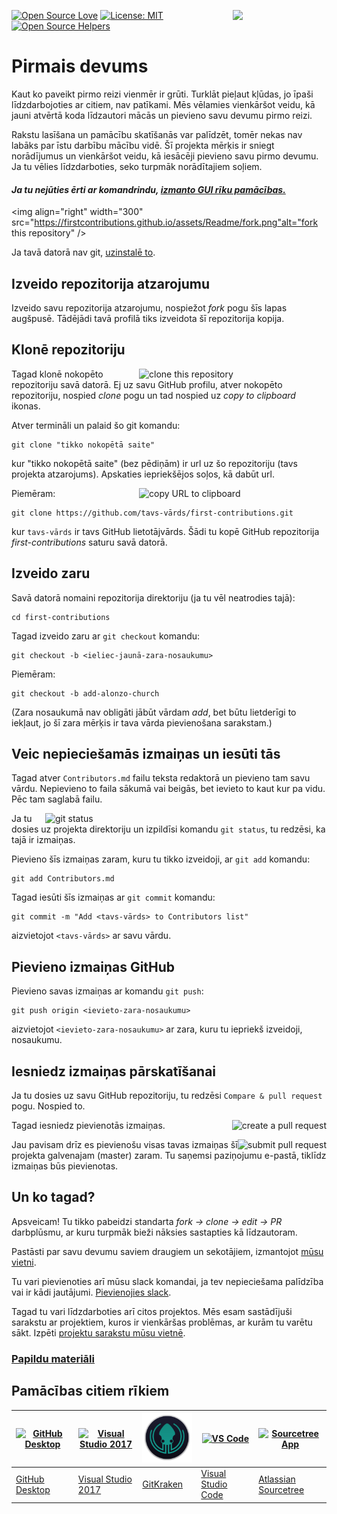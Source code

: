 [![Open Source Love](https://badges.frapsoft.com/os/v1/open-source.svg?v=103)](https://github.com/ellerbrock/open-source-badges/)
[<img align="right" width="150" src="https://firstcontributions.github.io/assets/Readme/join-slack-team.png">](https://join.slack.com/t/firstcontributors/shared_invite/enQtNjkxNzQwNzA2MTMwLTVhMWJjNjg2ODRlNWZhNjIzYjgwNDIyZWYwZjhjYTQ4OTBjMWM0MmFhZDUxNzBiYzczMGNiYzcxNjkzZDZlMDM)
[![License: MIT](https://img.shields.io/badge/License-MIT-green.svg)](https://opensource.org/licenses/MIT)
[![Open Source Helpers](https://www.codetriage.com/roshanjossey/first-contributions/badges/users.svg)](https://www.codetriage.com/roshanjossey/first-contributions)


# Pirmais devums

Kaut ko paveikt pirmo reizi vienmēr ir grūti. Turklāt pieļaut kļūdas, jo īpaši līdzdarbojoties ar citiem, nav patīkami. Mēs vēlamies vienkāršot veidu, kā jauni atvērtā koda līdzautori mācās un pievieno savu devumu pirmo reizi.

Rakstu lasīšana un pamācību skatīšanās var palīdzēt, tomēr nekas nav labāks par īstu darbību mācību vidē. Šī projekta mērķis ir sniegt norādījumus un vienkāršot veidu, kā iesācēji pievieno savu pirmo devumu. Ja tu vēlies līdzdarboties, seko turpmāk norādītajiem soļiem.

#### *Ja tu nejūties ērti ar komandrindu, [izmanto GUI rīku pamācības.]( #pamācības-citiem-rīkiem )*


<img align="right" width="300" src="https://firstcontributions.github.io/assets/Readme/fork.png"alt="fork this repository" />

Ja tavā datorā nav git, [uzinstalē to]( https://help.github.com/articles/set-up-git/).

## Izveido repozitorija atzarojumu

Izveido savu repozitorija atzarojumu, nospiežot *fork* pogu šīs lapas augšpusē.
Tādējādi tavā profilā tiks izveidota šī repozitorija kopija.

## Klonē repozitoriju

<img align="right" width="300" src="https://firstcontributions.github.io/assets/Readme/clone.png" alt="clone this repository" />

Tagad klonē nokopēto repozitoriju savā datorā. Ej uz savu GitHub profilu, atver nokopēto repozitoriju, nospied *clone* pogu un tad nospied uz *copy to clipboard* ikonas.

Atver termināli un palaid šo git komandu:

```
git clone "tikko nokopētā saite"
```
kur "tikko nokopētā saite" (bez pēdiņām) ir url uz šo repozitoriju (tavs projekta atzarojums). Apskaties iepriekšējos soļos, kā dabūt url.

<img align="right" width="300" src="https://firstcontributions.github.io/assets/Readme/copy-to-clipboard.png" alt="copy URL to clipboard" />

Piemēram:
```
git clone https://github.com/tavs-vārds/first-contributions.git
```
kur `tavs-vārds` ir tavs GitHub lietotājvārds. Šādi tu kopē GitHub repozitorija *first-contributions* saturu savā datorā.

## Izveido zaru

Savā datorā nomaini repozitorija direktoriju (ja tu vēl neatrodies tajā):

```
cd first-contributions
```
Tagad izveido zaru ar `git checkout` komandu:
```
git checkout -b <ieliec-jaunā-zara-nosaukumu>
```

Piemēram:
```
git checkout -b add-alonzo-church
```
(Zara nosaukumā nav obligāti jābūt vārdam *add*, bet būtu lietderīgi to iekļaut, jo šī zara mērķis ir tava vārda pievienošana sarakstam.)

## Veic nepieciešamās izmaiņas un iesūti tās

Tagad atver `Contributors.md` failu teksta redaktorā un pievieno tam savu vārdu. Nepievieno to faila sākumā vai beigās, bet ievieto to kaut kur pa vidu. Pēc tam saglabā failu.

<img align="right" width="450" src="https://firstcontributions.github.io/assets/Readme/git-status.png" alt="git status" />


Ja tu dosies uz projekta direktoriju un izpildīsi komandu `git status`, tu redzēsi, ka tajā ir izmaiņas.


Pievieno šīs izmaiņas zaram, kuru tu tikko izveidoji, ar `git add` komandu:

```
git add Contributors.md
```

Tagad iesūti šīs izmaiņas ar `git commit` komandu:
```
git commit -m "Add <tavs-vārds> to Contributors list"
```
aizvietojot `<tavs-vārds>` ar savu vārdu.

## Pievieno izmaiņas GitHub

Pievieno savas izmaiņas ar komandu `git push`:
```
git push origin <ievieto-zara-nosaukumu>
```
aizvietojot `<ievieto-zara-nosaukumu>` ar zara, kuru tu iepriekš izveidoji, nosaukumu.

## Iesniedz izmaiņas pārskatīšanai

Ja tu dosies uz savu GitHub repozitoriju, tu redzēsi `Compare & pull request` pogu. Nospied to.

<img style="float: right;" src="https://firstcontributions.github.io/assets/Readme/compare-and-pull.png" alt="create a pull request" />

Tagad iesniedz pievienotās izmaiņas.

<img style="float: right;" src="https://firstcontributions.github.io/assets/Readme/submit-pull-request.png" alt="submit pull request" />

Jau pavisam drīz es pievienošu visas tavas izmaiņas šī projekta galvenajam (master) zaram. Tu saņemsi paziņojumu e-pastā, tiklīdz izmaiņas būs pievienotas.

## Un ko tagad?

Apsveicam! Tu tikko pabeidzi standarta  _fork -> clone -> edit -> PR_  darbplūsmu, ar kuru turpmāk bieži nāksies sastapties kā līdzautoram.

Pastāsti par savu devumu saviem draugiem un sekotājiem, izmantojot [mūsu vietni](https://firstcontributions.github.io/#social-share).

Tu vari pievienoties arī mūsu slack komandai, ja tev nepieciešama palīdzība vai ir kādi jautājumi. [Pievienojies slack](https://join.slack.com/t/firstcontributors/shared_invite/enQtNjkxNzQwNzA2MTMwLTVhMWJjNjg2ODRlNWZhNjIzYjgwNDIyZWYwZjhjYTQ4OTBjMWM0MmFhZDUxNzBiYzczMGNiYzcxNjkzZDZlMDM).

Tagad tu vari līdzdarboties arī citos projektos. Mēs esam sastādījuši sarakstu ar projektiem, kuros ir vienkāršas problēmas, ar kurām tu varētu sākt. Izpēti [projektu sarakstu mūsu vietnē](https://firstcontributions.github.io/#project-list).

### [Papildu materiāli](../additional-material/git_workflow_scenarios/additional-material.md)


## Pamācības citiem rīkiem

|<a href="../github-desktop-tutorial.md"><img alt="GitHub Desktop" src="https://desktop.github.com/images/desktop-icon.svg" width="100"></a>|<a href="../github-windows-vs2017-tutorial.md"><img alt="Visual Studio 2017" src="https://upload.wikimedia.org/wikipedia/commons/c/cd/Visual_Studio_2017_Logo.svg" width="100"></a>|<a href="../gitkraken-tutorial.md"><img alt="GitKraken" src="/assets/gk-icon.png" width="100"></a>|<a href="../github-windows-vs-code-tutorial.md"><img alt="VS Code" src="https://upload.wikimedia.org/wikipedia/commons/2/2d/Visual_Studio_Code_1.18_icon.svg" width=100></a>|<a href="sourcetree-macos-tutorial.md"><img alt="Sourcetree App" src="https://wac-cdn.atlassian.com/dam/jcr:81b15cde-be2e-4f4a-8af7-9436f4a1b431/Sourcetree-icon-blue.svg" width=100></a>|
|---|---|---|---|---|
|[GitHub Desktop](../github-desktop-tutorial.md)|[Visual Studio 2017](../github-windows-vs2017-tutorial.md)|[GitKraken](../gitkraken-tutorial.md)|[Visual Studio Code](../github-windows-vs-code-tutorial.md)|[Atlassian Sourcetree](sourcetree-macos-tutorial.md)|
